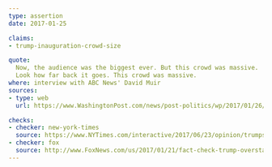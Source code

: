 ```yaml
---
type: assertion
date: 2017-01-25

claims:
- trump-inauguration-crowd-size

quote:
  Now, the audience was the biggest ever. But this crowd was massive.
  Look how far back it goes. This crowd was massive.
where: interview with ABC News' David Muir
sources:
- type: web
  url: https://www.WashingtonPost.com/news/post-politics/wp/2017/01/26/in-his-first-major-tv-interview-as-president-trump-is-endlessly-obsessed-about-his-popularity/

checks:
- checker: new-york-times
  source: https://www.NYTimes.com/interactive/2017/06/23/opinion/trumps-lies.html
- checker: fox
  source: http://www.FoxNews.com/us/2017/01/21/fact-check-trump-overstates-crowd-size-at-inaugural.html
---
```

